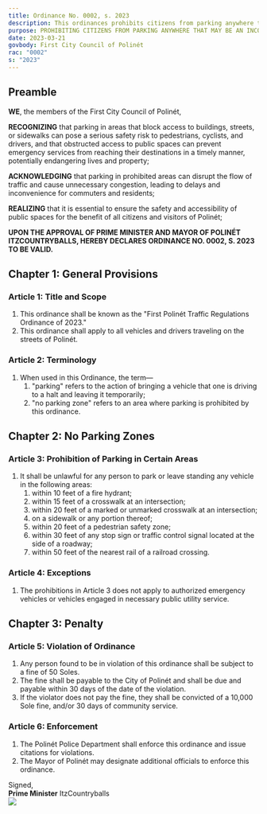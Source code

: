 ```yaml
---
title: Ordinance No. 0002, s. 2023
description: This ordinances prohibits citizens from parking anywhere that may be an inconvenience to others.
purpose: PROHIBITING CITIZENS FROM PARKING ANYWHERE THAT MAY BE AN INCONVENIENCE TO OTHERS.
date: 2023-03-21
govbody: First City Council of Polinét
rac: "0002"
s: "2023"
---
```


## Preamble
<p>
<b><span class="text-3xl font-bold">W</span>E</b>, the members of the First City Council of Polinét,

**RECOGNIZING** that parking in areas that block access to buildings, streets, or sidewalks can pose a serious safety risk to pedestrians, cyclists, and drivers, and that obstructed access to public spaces can prevent emergency services from reaching their destinations in a timely manner, potentially endangering lives and property;

**ACKNOWLEDGING** that parking in prohibited areas can disrupt the flow of traffic and cause unnecessary congestion, leading to delays and inconvenience for commuters and residents; 

**REALIZING** that it is essential to ensure the safety and accessibility of public spaces for the benefit of all citizens and visitors of Polinét; 

**UPON THE APPROVAL OF PRIME MINISTER AND MAYOR OF POLINÉT ITZCOUNTRYBALLS, HEREBY DECLARES ORDINANCE NO. 0002, S. 2023 TO BE VALID.**

## Chapter 1: General Provisions

### Article 1: Title and Scope
<ol class="numeral">
    <li>This ordinance shall be known as the "First Polinét Traffic Regulations Ordinance of 2023."</li>
    <li>This ordinance shall apply to all vehicles and drivers traveling on the streets of Polinét.</li>
</ol>


### Article 2: Terminology
<ol class="numeral">
    <li>When used in this Ordinance, the term—
        <ol class="alpha list-inside">
            <li>"parking" refers to the action of bringing a vehicle that one is driving to a halt and leaving it temporarily;</li>
            <li>"no parking zone" refers to an area where parking is prohibited by this ordinance.</li>
        </ol>
    </li>
</ol>

## Chapter 2: No Parking Zones

### Article 3: Prohibition of Parking in Certain Areas
<ol class="numeral">
	<li>It shall be unlawful for any person to park or leave standing any vehicle in the following areas:
		<ol class="alpha list-inside">
			<li>within 10 feet of a fire hydrant;</li>
            <li>within 15 feet of a crosswalk at an intersection;</li>
            <li>within 20 feet of a marked or unmarked crosswalk at an intersection;</li>
        	<li>on a sidewalk or any portion thereof;</li>
            <li>within 20 feet of a pedestrian safety zone;</li>
            <li>within 30 feet of any stop sign or traffic control signal located at the side of a roadway;</li>
            <li>within 50 feet of the nearest rail of a railroad crossing.</li>
		</ol>
	</li>
</ol>

### Article 4: Exceptions
<ol class="numeral">
	<li>The prohibitions in Article 3 does not apply to authorized emergency vehicles or vehicles engaged in necessary public utility service.</li>
</ol>

## Chapter 3: Penalty

### Article 5: Violation of Ordinance
<ol class="numeral">
	<li>Any person found to be in violation of this ordinance shall be subject to a fine of 50 Soles.</li>
    <li>The fine shall be payable to the City of Polinét and shall be due and payable within 30 days of the date of the violation.</li>
    <li>If the violator does not pay the fine, they shall be convicted of a 10,000 Sole fine, and/or 30 days of community service.</li>
</ol>

### Article 6: Enforcement
<ol class="numeral">
	<li>The Polinét Police Department shall enforce this ordinance and issue citations for violations.</li>
    <li>The Mayor of Polinét may designate additional officials to enforce this ordinance.</li>
</ol>

<div class="grid text-right">
    Signed,
    <div class="block">
        <b>Prime Minister</b> ItzCountryballs<br>
        <img src="/assets/img/Itz-sig.png" class="h-12 w-auto float-right block">
    </div>
</div>